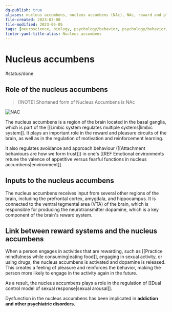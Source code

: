 ```yaml
---
dg-publish: true
aliases: nucleus accumbens, nucleus accumbens (NAc), NAc, reward and pleasure center, regulation of motivation, reinforcement learning, iggy pop experiment
file-created: 2023-03-08
file-modified: 2023-05-05
tags: [neuroscience, biology, psychology/behavior, psychology/behavior, neuroscience/dopamine]
linter-yaml-title-alias: Nucleus accumbens
---
```


# Nucleus accumbens

#status/done

## Role of the nucleus accumbens

> [!NOTE] Shortened form of Nucleus Accumbens is NAc

![NAC](https://thebrain.mcgill.ca/flash/i/i_03/i_03_cr/i_03_cr_par/i_03_cr_par_1a.jpg)

The nucleus accumbens is a region of the brain located in the basal ganglia, which is part of the [[Limbic system regulates multiple systems|limbic system]]. It plays an important role in the reward and pleasure circuits of the brain, as well as in the regulation of motivation and reinforcement learning.

It also regulates avoidance and approach behaviour ([[Attachment behaviours are how we form trust]]) in one's [[REF Emotional environments retune the valence of appetitive versus fearful functions in nucleus accumbens|environment]].

## Inputs to the nucleus accumbens

The nucleus accumbens receives input from several other regions of the brain, including the prefrontal cortex, amygdala, and hippocampus. It is connected to the ventral tegmental area (VTA) of the brain, which is responsible for producing the neurotransmitter dopamine, which is a key component of the brain's reward system.

## Link between reward systems and the nucleus accumbens

When a person engages in activities that are rewarding, such as [[Practice mindfulness while consuming|eating food]], engaging in sexual activity, or using drugs, the nucleus accumbens is activated and dopamine is released. This creates a feeling of pleasure and reinforces the behavior, making the person more likely to engage in the activity again in the future.

As a result, the nucleus accumbens plays a role in the regulation of [[Dual control model of sexual response|sexual arousal]].

Dysfunction in the nucleus accumbens has been implicated in **addiction and other psychiatric disorders.**
